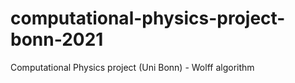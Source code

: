 # computational-physics-project-bonn-2021
Computational Physics project (Uni Bonn) - Wolff algorithm
